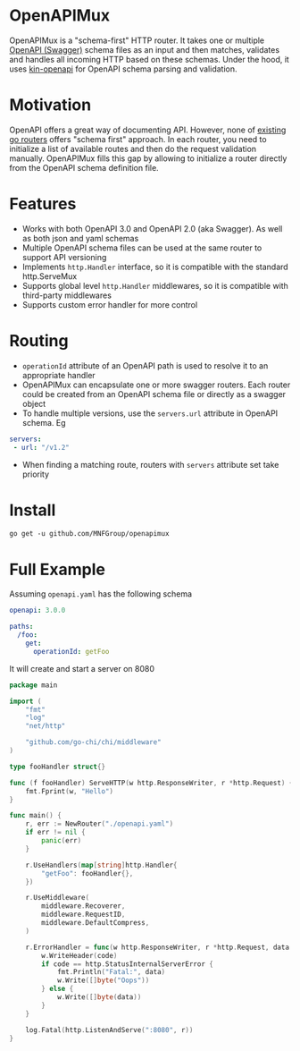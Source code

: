 # OpenAPIMux
OpenAPIMux is a "schema-first" HTTP router. It takes one or multiple
[OpenAPI  (Swagger)](https://swagger.io/specification/) schema files as an input
and then matches, validates and handles all incoming HTTP based on these schemas.
Under the hood, it uses [kin-openapi](https://github.com/getkin/kin-openapi/) for
OpenAPI schema parsing and validation.

# Motivation
OpenAPI offers a great way of documenting API. However, none of
[existing go routers](https://github.com/avelino/awesome-go#routers) offers
"schema first" approach. In each router, you need to initialize a list of available
routes and then do the request validation manually. OpenAPIMux fills this gap by
allowing to initialize a router directly from the OpenAPI schema definition file.

# Features
* Works with both OpenAPI 3.0 and OpenAPI 2.0 (aka Swagger). As well as both json and yaml schemas
* Multiple OpenAPI schema files can be used at the same router to support API versioning
* Implements `http.Handler` interface, so it is compatible with the standard http.ServeMux
* Supports global level `http.Handler` middlewares, so it is compatible with third-party middlewares
* Supports custom error handler for more control

# Routing
* `operationId` attribute of an OpenAPI path is used to resolve it to an appropriate handler
* OpenAPIMux can encapsulate one or more swagger routers. Each router could
be created from an OpenAPI schema file or directly as a swagger object
* To handle multiple versions, use the `servers.url` attribute in OpenAPI schema. Eg
 ```yaml
 servers:
  - url: "/v1.2"
```
* When finding a matching route, routers with `servers` attribute set take priority

# Install
`go get -u github.com/MNFGroup/openapimux`

# Full Example
Assuming `openapi.yaml` has the following schema
```yaml
openapi: 3.0.0

paths:
  /foo:
    get:
      operationId: getFoo
```

It will create and start a server on 8080
```go
package main

import (
	"fmt"
	"log"
	"net/http"

	"github.com/go-chi/chi/middleware"
)

type fooHandler struct{}

func (f fooHandler) ServeHTTP(w http.ResponseWriter, r *http.Request) {
	fmt.Fprint(w, "Hello")
}

func main() {
	r, err := NewRouter("./openapi.yaml")
	if err != nil {
		panic(err)
	}

	r.UseHandlers(map[string]http.Handler{
		"getFoo": fooHandler{},
	})

	r.UseMiddleware(
		middleware.Recoverer,
		middleware.RequestID,
		middleware.DefaultCompress,
	)

	r.ErrorHandler = func(w http.ResponseWriter, r *http.Request, data string, code int) {
		w.WriteHeader(code)
		if code == http.StatusInternalServerError {
			fmt.Println("Fatal:", data)
			w.Write([]byte("Oops"))
		} else {
			w.Write([]byte(data))
		}
	}

	log.Fatal(http.ListenAndServe(":8080", r))
}
```

